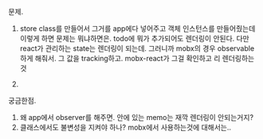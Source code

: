 문제.

1. store class를 만들어서 그거를 app에다 넣어주고 객체 인스턴스를 만들어줬는데
   이렇게 하면 문제는 뭐냐하면은. todo에 뭐가 추가되어도 렌더링이 안된다. 다만 react가
   관리하는 state는 렌더링이 되는데. 그러니까 mobx의 경우 observable하게 해줘서. 그 값을 tracking하고. mobx-react가 그걸 확인하고 리 렌더링하는것

2.

궁금한점.

1. 왜 app에서 observer를 해주면. 안에 있는 memo는 재깍 렌더링이 안되는거지?
2. 클래스에서도 불변성을 지켜야 하나? mobx에서 사용하는것에 대해서는..
